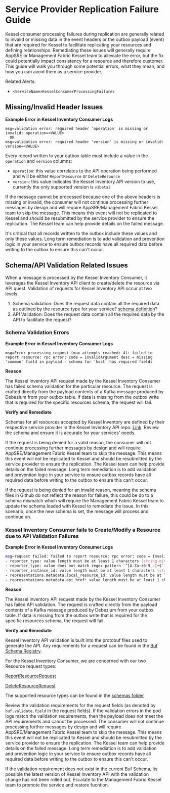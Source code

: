 # Service Provider Replication Failure Guide

Kessel consumer processing failures during replication are generally related to invalid or missing data in the event headers or the outbox payload (event) that are required for Kessel to facilitate replicating your resources and defining relationships. Remediating these issues will generally require AppSRE or Management Fabric Kessel team to alleviate the error, but the fix could potentially impact consistency for a resource and therefore customer. This guide will walk you through some potential errors, what they mean, and how you can avoid them as a service provider.

Related Alerts:
- `<ServiceName>KesselConsumerProcessingFailures`

## Missing/Invalid Header Issues


**Example Error in Kessel Inventory Consumer Logs**

```
msg=validation error: required header 'operation' is missing or invalid: operation=<VALUE>
  OR
msg=validation error: required header 'version' is missing or invalid: version=<VALUE>
```

Every record written to your outbox table must include a value in the `operation` and `version` columns:
* `operation`: this value correlates to the API operation being performed and will be either `ReportResource` or `DeleteResource`
* `version`: this value indicates the Kessel Inventory API version to use, currently the only supported version is `v1beta2`

If the message cannot be processed because one of the above headers is missing or invalid, the consumer will not continue processing further messages by design and will require AppSRE/Management Fabric Kessel team to skip the message. This means this event will not be replicated to Kessel and should be resubmitted by the service provider to ensure the replication. The Kessel team can help provide details on the failed message.

It's critical that all records written to the outbox include these values and only these values. Long term remediation is to add validation and prevention logic in your service to ensure outbox records have all required data before writing to the outbox to ensure this can't occur.

## Schema/API Validation Related Issues

When a message is processed by the Kessel Inventory Consumer, it leverages the Kessel Inventory API client to create/delete the resource via API quest. Validation of requests for Kessel Inventory API occur at two levels:
1. Schema validation: Does the request data contain all the required data as outlined by the resource type for your service? [schema definition](https://github.com/project-kessel/inventory-api/tree/main/data/schema/resources)?
2. API Validation: Does the request data contain all the required data by the API to facilitate the request?

### Schema Validation Errors

**Example Error in Kessel Inventory Consumer Logs**

```
msg=Error processing request (max attempts reached: 4): failed to report resource: rpc error: code = InvalidArgument desc = missing 'common' field in payload - schema for 'host' has required fields
```

**Reason**

The Kessel Inventory API request made by the Kessel Inventory Consumer has failed schema validation for the particular resource. The request is crafted directly from the payload contents of a Kafka message produced by Debezium from your outbox table. If data is missing from the outbox write that is required for the specific resources schema, the request will fail.

**Verify and Remediate**

Schemas for all resources accepted by Kessel Inventory are defined by their respective service provider in the Kessel Inventory API repo: [Link](https://github.com/project-kessel/inventory-api/tree/main/data/schema/resources). Review the schema and ensure it is accurate for your services' needs.

If the request is being denied for a valid reason, the consumer will not continue processing further messages by design and will require AppSRE/Management Fabric Kessel team to skip the message. This means this event will not be replicated to Kessel and should be resubmitted by the service provider to ensure the replication. The Kessel team can help provide details on the failed message. Long term remediation is to add validation and prevention logic in your service to ensure outbox records have all required data before writing to the outbox to ensure this can't occur.

If the request is being denied for an invalid reason, meaning the schema files in Github do not reflect the reason for failure, this could be do to a schema mismatch which will require the Management Fabric Kessel team to update the schema loaded with Kessel to remediate the issue. In this scenario, once the new schema is set, the message will process and continue on.

### Kessel Inventory Consumer fails to Create/Modify a Resource due to API Validation Failures

**Example Error in Kessel Inventory Consumer Logs**

```bash
msg=request failed: failed to report resource: rpc error: code = InvalidArgument desc = validation error:
- reporter_type: value length must be at least 1 characters [string.min_len]
- reporter_type: value does not match regex pattern `^[A-Za-z0-9_-]+$` [string.pattern]
- reporter_instance_id: value length must be at least 1 characters [string.min_len]
- representations.metadata.local_resource_id: value length must be at least 1 characters [string.min_len]
- representations.metadata.api_href: value length must be at least 1 characters [string.min_len]
```

**Reason**

The Kessel Inventory API request made by the Kessel Inventory Consumer has failed API validation. The request is crafted directly from the payload contents of a Kafka message produced by Debezium from your outbox table. If data is missing from the outbox write that is required for the specific resources schema, the request will fail.

**Verify and Remediate**

Kessel Inventory API validation is built into the protobuf files used to generate the API. Any requirements for a request can be found in the [Buf Schema Registry](https://buf.build/project-kessel/inventory-api/docs/main:kessel.inventory.v1beta2).

For the Kessel Inventory Consumer, we are concerned with our two Resource request types:

[ReportResourceRequest](https://buf.build/project-kessel/inventory-api/docs/main:kessel.inventory.v1beta2#kessel.inventory.v1beta2.ReportResourceRequest)

[DeleteResourceRequest](https://buf.build/project-kessel/inventory-api/docs/main:kessel.inventory.v1beta2#kessel.inventory.v1beta2.DeleteResourceRequest)

The supported resource types can be found in the [schemas folder](https://github.com/project-kessel/inventory-api/tree/main/data/schema/resources)

Review the validation requirements for the request fields (as denoted by `buf.validate.field` in the request fields). If the validation errors in the pod logs match the validation requirements, then the payload does not meet the API requirements and cannot be processed. The consumer will not continue processing further messages by design and will require AppSRE/Management Fabric Kessel team to skip the message. This means this event will not be replicated to Kessel and should be resubmitted by the service provider to ensure the replication. The Kessel team can help provide details on the failed message. Long term remediation is to add validation and prevention logic in your service to ensure outbox records have all required data before writing to the outbox to ensure this can't occur.

If the validation requirement does not exist in the current Buf Schema, its possible the latest version of Kessel Inventory API with the validation change has not been rolled out. Escalate to the Management Fabric Kessel team to promote the service and restore fucntion.
